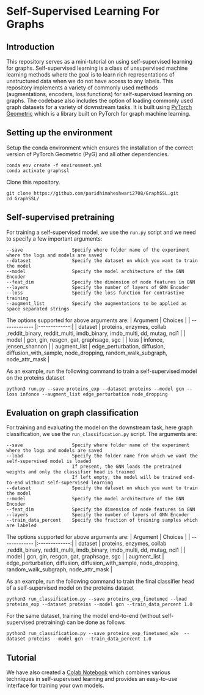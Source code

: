 # Self-Supervised Learning For Graphs

## Introduction
This repository serves as a mini-tutorial on using self-supervised learning for graphs. Self-supervised learning is a class of unsupervised machine learning methods where the goal is to learn rich representations of unstructured data when we do not have access to any labels. This repository implements a variety of commonly used methods (augmentations, encoders, loss functions) for self-supervised learning on graphs. The codebase also includes the option of loading commonly used graph datasets for a variety of downstream tasks. It is built using [PyTorch Geometric](https://pytorch-geometric.readthedocs.io/en/latest/) which is a library built on PyTorch for graph machine learning.

## Setting up the environment
Setup the conda environment which ensures the installation of the correct version of PyTorch Geometric (PyG) and all other dependencies.

```
conda env create -f environment.yml
conda activate graphssl
```

Clone this repository.

```
git clone https://github.com/paridhimaheshwari2708/GraphSSL.git
cd GraphSSL/
```

## Self-supervised pretraining 
For training a self-supervised model, we use the <code>run.py</code> script and we need to specify a few important arguments:
```
--save                  Specify where folder name of the experiment where the logs and models are saved
--dataset               Specify the dataset on which you want to train the model
--model                 Specify the model architecture of the GNN Encoder
--feat_dim              Specify the dimension of node features in GNN
--layers                Specify the number of layers of GNN Encoder
--loss                  Specify the loss function for contrastive training
--augment_list          Specify the augmentations to be applied as space separated strings
```

The options supported for above arguments are:
| Argument      | Choices           |
| ------------- |:-------------:|
| dataset      | proteins, enzymes, collab ,reddit_binary, reddit_multi, imdb_binary, imdb_multi, dd, mutag, nci1 |
| model      | gcn, gin, resgcn, gat, graphsage, sgc |
| loss | infonce, jensen_shannon |
| augment_list | edge_perturbation, diffusion, diffusion_with_sample, node_dropping, random_walk_subgraph, node_attr_mask |

As an example, run the following command to train a self-supervised model on the proteins dataset
```
python3 run.py --save proteins_exp --dataset proteins --model gcn --loss infonce --augment_list edge_perturbation node_dropping
```

## Evaluation on graph classification
For training and evaluating the model on the downstream task, here graph classification, we use the <code>run_classification.py</code> script. The arguments are:
```
--save                  Specify where folder name of the experiment where the logs and models are saved
--load                  Specify the folder name from which we want the self-supervised model is loaded
                        If present, the GNN loads the pretrained weights and only the classifier head is trained
                        If left empty, the model will be trained end-to-end without self-supervised learning
--dataset               Specify the dataset on which you want to train the model
--model                 Specify the model architecture of the GNN Encoder
--feat_dim              Specify the dimension of node features in GNN
--layers                Specify the number of layers of GNN Encoder
--train_data_percent    Specify the fraction of training samples which are labeled
```

The options supported for above arguments are:
| Argument      | Choices           |
| ------------- |:-------------:|
| dataset      | proteins, enzymes, collab ,reddit_binary, reddit_multi, imdb_binary, imdb_multi, dd, mutag, nci1 |
| model      | gcn, gin, resgcn, gat, graphsage, sgc |
| augment_list | edge_perturbation, diffusion, diffusion_with_sample, node_dropping, random_walk_subgraph, node_attr_mask |


As an example, run the following command to train the final classifier head of a self-supervised model on the proteins dataset
```
python3 run_classification.py --save proteins_exp_finetuned --load proteins_exp --dataset proteins --model gcn --train_data_percent 1.0
```

For the same dataset, training the model end-to-end (without self-supervised pretraining) can be done as follows
```
python3 run_classification.py --save proteins_exp_finetuned_e2e  --dataset proteins --model gcn --train_data_percent 1.0
```

## Tutorial
We have also created a [Colab Notebook](https://colab.research.google.com/drive/1WyGiVd9z4TqimA6vN_yRNoQH9E1MmsCm?usp=sharing) which combines various techniques in self-supervised learning and provides an easy-to-use interface for training your own models.
